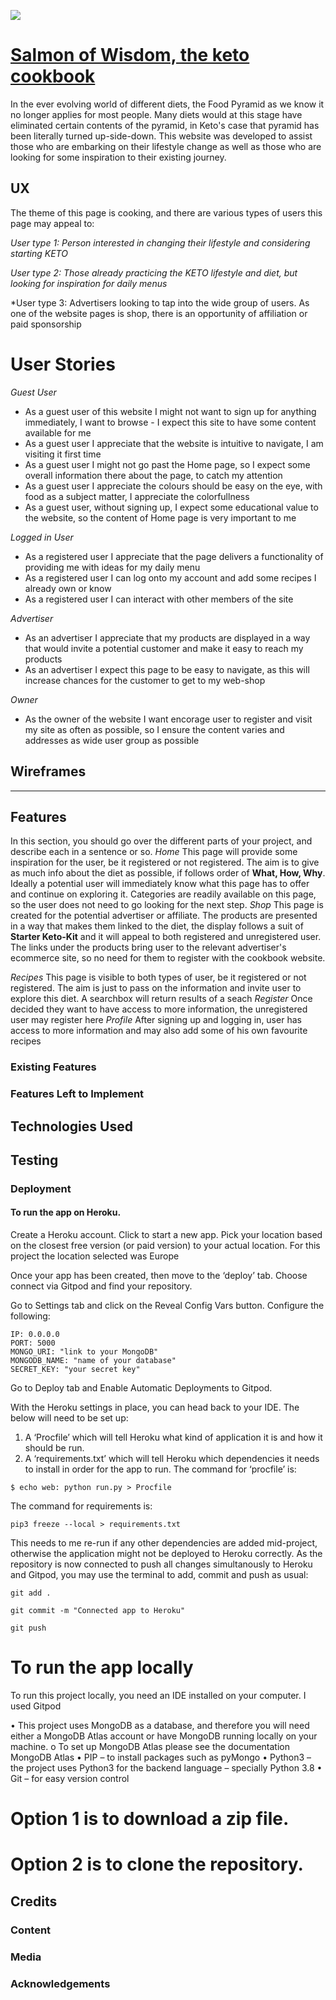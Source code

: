 ![](images/screens.png)



# [Salmon of Wisdom, the keto cookbook](https://keto-cookbook.herokuapp.com/)

In the ever evolving world of different diets, the Food Pyramid as we know it no longer applies for most people. Many diets would at this stage have eliminated certain contents of the pyramid, in Keto's case that pyramid has been literally turned up-side-down. This website was developed to assist those who are embarking on their lifestyle change as well as those who are looking for some inspiration to their existing journey.

 
## UX
 
The theme of this page is cooking, and there are various types of users this page may appeal to:

*User type 1: Person interested in changing their lifestyle and considering starting KETO*


*User type 2: Those already practicing the KETO lifestyle and diet, but looking for inspiration for daily menus*


*User type 3: Advertisers looking to tap into the wide group of users. As one of the website pages is shop, there is an opportunity of affiliation or paid sponsorship

# User Stories

*Guest User*
- As a guest user of this website I might not want to sign up for anything immediately, I want to browse - I expect this site to have some content available for me
- As a guest user I appreciate that the website is intuitive to navigate, I am visiting it first time
- As a guest user I might not go past the Home page, so I expect some overall information there about the page, to catch my attention
- As a guest user I appreciate the colours should be easy on the eye, with food as a subject matter, I appreciate the colorfullness
- As a guest user, without signing up, I expect some educational value to the website, so the content of Home page is very important to me

*Logged in User*
- As a registered user I appreciate that the page delivers a functionality of providing me with ideas for my daily menu
- As a registered user I can log onto my account and add some recipes I already own or know
- As a registered user I can interact with other members of the site

*Advertiser*
- As an advertiser I appreciate that my products are displayed in a way that would invite a potential customer and make it easy to reach my products
- As an advertiser I expect this page to be easy to navigate, as this will increase chances for the customer to get to my web-shop

*Owner*
- As the owner of the website I want encorage user to register and visit my site as often as possible, so I ensure the content varies and addresses as wide user group as possible


## Wireframes


----------------------------------------------------------------------------------------------------------------------------------------------------------
## Features

In this section, you should go over the different parts of your project, and describe each in a sentence or so.
*Home*
This page will provide some inspiration for the user, be it registered or not registered. The aim is to give as much info about the diet as possible, if follows order of __What, How, Why__. Ideally a potential user will immediately know what this page has to offer and continue on exploring it. Categories are readily available on this page, so the user does not need to go looking for the next step.
*Shop*
This page is created for the potential advertiser or affiliate. The products are presented in a way that makes them linked to the diet, the display follows a suit of __Starter Keto-Kit__ and it will appeal to both registered and unregistered user. The links under the products bring user to the relevant advertiser's ecommerce site, so no need for them to register with the cookbook website.

*Recipes*
This page is visible to both types of user, be it registered or not registered. The aim is just to pass on the information and invite user to explore this diet. A searchbox will return results of a seach 
*Register*
Once decided they want to have access to more information, the unregistered user may register here
*Profile*
After signing up and logging in, user has access to more information and may also add some of his own favourite recipes
 
### Existing Features


### Features Left to Implement


## Technologies Used



## Testing


### Deployment

#### To run the app on Heroku.

Create a Heroku account. 
Click to start a new app. 
Pick your location based on the closest free version (or paid version) to your actual location. 
For this project the location selected was Europe

Once your app has been created, then move to the ‘deploy’ tab. 
Choose connect via Gitpod and find your repository.

Go to Settings tab and click on the Reveal Config Vars button. 
Configure the following:

``` 
IP: 0.0.0.0
PORT: 5000
MONGO_URI: "link to your MongoDB"
MONGODB_NAME: "name of your database"
SECRET_KEY: "your secret key"

```
Go to Deploy tab and Enable Automatic Deployments to Gitpod.

With the Heroku settings in place, you can head back to your IDE. The below will need to be set up:

1.	A ‘Procfile’ which will tell Heroku what kind of application it is and how it should be run.
2.	A ‘requirements.txt’ which will tell Heroku which dependencies it needs to install in order for the app to run. The command for ‘procfile’ is:

```
$ echo web: python run.py > Procfile
```

The command for requirements is:
```
pip3 freeze --local > requirements.txt
```
This needs to me re-run if any other dependencies are added mid-project, otherwise the application might not be deployed to Heroku correctly.
As the repository is now connected to push all changes simultanously to Heroku and Gitpod, you may use the terminal to add, commit and push as usual:

```
git add .
```

```
git commit -m "Connected app to Heroku"
```

```
git push
```


# To run the app locally

To run this project locally, you need an IDE installed on your computer. I used Gitpod

•	This project uses MongoDB as a database, and therefore you will need either a MongoDB Atlas account or have MongoDB running locally on your machine. 
o	To set up MongoDB Atlas please see the documentation MongoDB Atlas
•	PIP – to install packages such as pyMongo
•	Python3 – the project uses Python3 for the backend language – specially Python 3.8
•	Git – for easy version control


# Option 1 is to download a zip file.

# Option 2 is to clone the repository.


## Credits

### Content


### Media


### Acknowledgements

